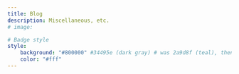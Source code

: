 ```yaml
---
title: Blog
description: Miscellaneous, etc.
# image:

# Badge style
style:
    background: "#800000" #34495e (dark gray) # was 2a9d8f (teal), then 3a3a3a (dark brown), then df7988 (coral)
    color: "#fff"
---
```

